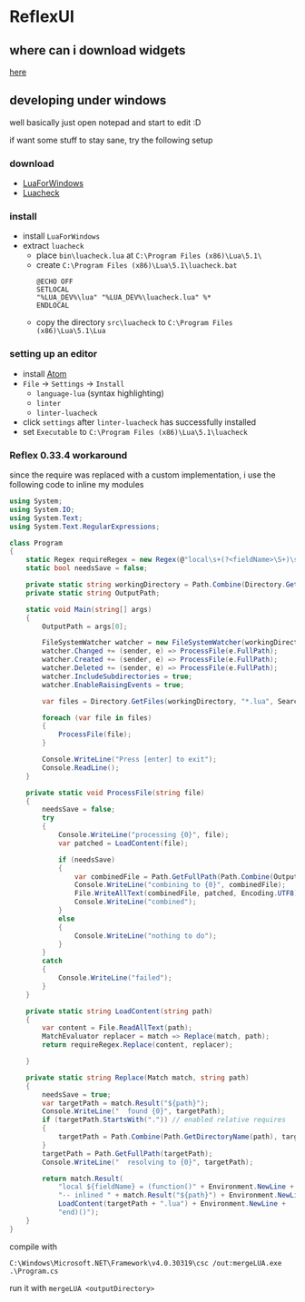 # ReflexUI

## where can i download widgets
[here](https://bonuspunkt.github.io/reflexUI)

## developing under windows
well basically just open notepad and start to edit :D

if want some stuff to stay sane, try the following setup

### download
- [LuaForWindows](https://code.google.com/p/luaforwindows/)
- [Luacheck](https://github.com/mpeterv/luacheck)

### install
- install `LuaForWindows`
- extract `luacheck`
  - place `bin\luacheck.lua` at `C:\Program Files (x86)\Lua\5.1\`
  - create `C:\Program Files (x86)\Lua\5.1\luacheck.bat`
    ``` batch
    @ECHO OFF
    SETLOCAL
    "%LUA_DEV%\lua" "%LUA_DEV%\luacheck.lua" %*
    ENDLOCAL

    ```
  - copy the directory `src\luacheck` to `C:\Program Files (x86)\Lua\5.1\Lua`

### setting up an editor
- install [Atom](http://atom.io)
- `File` -> `Settings` -> `Install`
  - `language-lua` (syntax highlighting)
  - `linter`
  - `linter-luacheck`
- click `settings` after `linter-luacheck` has successfully installed
- set `Executable` to `C:\Program Files (x86)\Lua\5.1\luacheck`


### Reflex 0.33.4 workaround
since the require was replaced with a custom implementation,
i use the following code to inline my modules
``` C#
using System;
using System.IO;
using System.Text;
using System.Text.RegularExpressions;

class Program
{
    static Regex requireRegex = new Regex(@"local\s+(?<fieldName>\S+)\s*=\s*require\s+""(?<path>[^""]+)""");
    static bool needsSave = false;

    private static string workingDirectory = Path.Combine(Directory.GetCurrentDirectory(), "base");
    private static string OutputPath;

    static void Main(string[] args)
    {
        OutputPath = args[0];

        FileSystemWatcher watcher = new FileSystemWatcher(workingDirectory, "*.lua");
        watcher.Changed += (sender, e) => ProcessFile(e.FullPath);
        watcher.Created += (sender, e) => ProcessFile(e.FullPath);
        watcher.Deleted += (sender, e) => ProcessFile(e.FullPath);
        watcher.IncludeSubdirectories = true;
        watcher.EnableRaisingEvents = true;

        var files = Directory.GetFiles(workingDirectory, "*.lua", SearchOption.AllDirectories);

        foreach (var file in files)
        {
            ProcessFile(file);
        }

        Console.WriteLine("Press [enter] to exit");
        Console.ReadLine();
    }

    private static void ProcessFile(string file)
    {
        needsSave = false;
        try
        {
            Console.WriteLine("processing {0}", file);
            var patched = LoadContent(file);

            if (needsSave)
            {
                var combinedFile = Path.GetFullPath(Path.Combine(OutputPath, Path.GetFileNameWithoutExtension(file) + ".lua"));
                Console.WriteLine("combining to {0}", combinedFile);
                File.WriteAllText(combinedFile, patched, Encoding.UTF8);
                Console.WriteLine("combined");
            }
            else
            {
                Console.WriteLine("nothing to do");
            }
        }
        catch
        {
            Console.WriteLine("failed");
        }
    }

    private static string LoadContent(string path)
    {
        var content = File.ReadAllText(path);
        MatchEvaluator replacer = match => Replace(match, path);
        return requireRegex.Replace(content, replacer);

    }

    private static string Replace(Match match, string path)
    {
        needsSave = true;
        var targetPath = match.Result("${path}");
        Console.WriteLine("  found {0}", targetPath);
        if (targetPath.StartsWith(".")) // enabled relative requires
        {
            targetPath = Path.Combine(Path.GetDirectoryName(path), targetPath);
        }
        targetPath = Path.GetFullPath(targetPath);
        Console.WriteLine("  resolving to {0}", targetPath);

        return match.Result(
            "local ${fieldName} = (function()" + Environment.NewLine +
            "-- inlined " + match.Result("${path}") + Environment.NewLine +
            LoadContent(targetPath + ".lua") + Environment.NewLine +
            "end)()");
    }
}
```
compile with
``` batch
C:\Windows\Microsoft.NET\Framework\v4.0.30319\csc /out:mergeLUA.exe .\Program.cs
```
run it with `mergeLUA <outputDirectory>`
